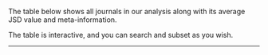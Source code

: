 The table below shows all journals in our analysis along with its average JSD value and meta-information. 

The table is interactive, and you can search and subset as you wish.
    
* * *
    
